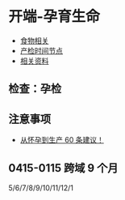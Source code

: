 # 开端-孕育生命

- [食物相关](./food.md)
- [产检时间节点](./timer.md)
- [相关资料](./profile.md)

## 检查：孕检

## 注意事项

- [从怀孕到生产 60 条建议！](https://zhuanlan.zhihu.com/p/694070837)

## 0415-0115 跨域 9 个月

5/6/7/8/9/10/11/12/1
